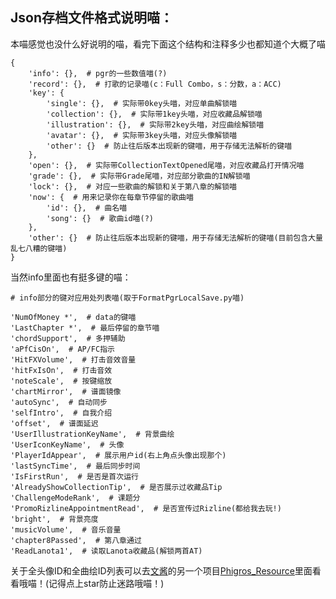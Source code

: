 ## Json存档文件格式说明喵：

本喵感觉也没什么好说明的喵，看完下面这个结构和注释多少也都知道个大概了喵

```
{
    'info': {},  # pgr的一些数值喵(?)
    'record': {},  # 打歌的记录喵(c：Full Combo，s：分数，a：ACC)
    'key': {
        'single': {},  # 实际带0key头喵，对应单曲解锁喵
        'collection': {},  # 实际带1key头喵，对应收藏品解锁喵
        'illustration': {},  # 实际带2key头喵，对应曲绘解锁喵
        'avatar': {},  # 实际带3key头喵，对应头像解锁喵
        'other': {}  # 防止往后版本出现新的键喵，用于存储无法解析的键喵
    },
    'open': {},  # 实际带CollectionTextOpened尾喵，对应收藏品打开情况喵
    'grade': {},  # 实际带Grade尾喵，对应部分歌曲的IN解锁喵
    'lock': {},  # 对应一些歌曲的解锁和关于第八章的解锁喵
    'now': {  # 用来记录你在每章节停留的歌曲喵
        'id': {},  # 曲名喵
        'song': {}  # 歌曲id喵(?)
    },
    'other': {}  # 防止往后版本出现新的键喵，用于存储无法解析的键喵(目前包含大量乱七八糟的键喵)
}
```

当然info里面也有挺多键的喵：

```
# info部分的键对应用处列表喵(取于FormatPgrLocalSave.py喵)

'NumOfMoney *',  # data的键喵
'LastChapter *',  # 最后停留的章节喵
'chordSupport',  # 多押辅助
'aPfCisOn',  # AP/FC指示
'HitFXVolume',  # 打击音效音量
'hitFxIsOn',  # 打击音效
'noteScale',  # 按键缩放
'chartMirror',  # 谱面镜像
'autoSync',  # 自动同步
'selfIntro',  # 自我介绍
'offset',  # 谱面延迟
'UserIllustrationKeyName',  # 背景曲绘
'UserIconKeyName',  # 头像
'PlayerIdAppear',  # 展示用户id(右上角点头像出现那个)
'lastSyncTime',  # 最后同步时间
'IsFirstRun',  # 是否是首次运行
'AlreadyShowCollectionTip',  # 是否展示过收藏品Tip
'ChallengeModeRank',  # 课题分
'PromoRizlineAppointmentRead',  # 是否宣传过Rizline(都给我去玩!)
'bright',  # 背景亮度
'musicVolume',  # 音乐音量
'chapter8Passed',  # 第八章通过
'ReadLanota1',  # 读取Lanota收藏品(解锁两首AT)

```

关于全头像ID和全曲绘ID列表可以去[文酱](https://github.com/7aGiven)的另一个项目[Phigros_Resource](https://github.com/7aGiven/Phigros_Resource/)里面看看哦喵！(记得点上star防止迷路哦喵！)

